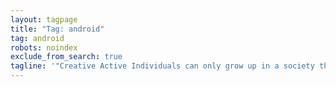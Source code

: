 ```yaml
---
layout: tagpage
title: "Tag: android"
tag: android
robots: noindex
exclude_from_search: true
tagline: '"Creative Active Individuals can only grow up in a society that emphasizes learning instead of teaching." - Chris Alexander'
---
```

